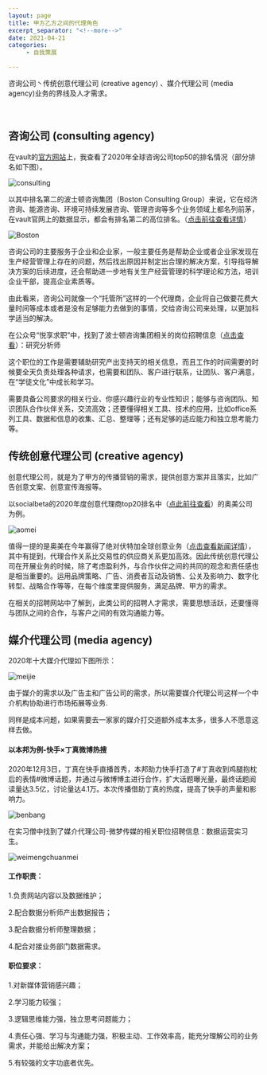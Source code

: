 ```yaml
---
layout: page
title: 甲方乙方之间的代理角色
excerpt_separator: "<!--more-->"
date: 2021-04-21
categories:
     - 自我策展

---
```

咨询公司丶传统创意代理公司 (creative agency) 、媒介代理公司 (media agency)业务的界线及人才需求。
<!--more-->
&nbsp;
## 咨询公司 (consulting agency)
在vault的[官方网站](https://www.vault.com/best-companies-to-work-for/consulting/vault-consulting-rankings-top-50)上，我查看了2020年全球咨询公司top50的排名情况（部分排名如下图）。

![consulting](https://gitee.com/EdisonQXF/Xiaofeng/raw/gh-pages/assets/images/consulting.png)

以其中排名第二的波士顿咨询集团（Boston Consulting Group）来说，它在经济咨询、能源咨询、环境可持续发展咨询、管理咨询等多个业务领域上都名列前茅，在vault官网上的数据显示，都会有排名第二的高位排名。（[点击前往查看详情](https://www.vault.com/company-profiles/management-strategy/boston-consulting-group)）

![Boston](https://gitee.com/EdisonQXF/Xiaofeng/raw/gh-pages/assets/images/Boston.png)

咨询公司的主要服务于企业和企业家，一般主要任务是帮助企业或者企业家发现在生产经营管理上存在的问题，然后找出原因并制定出合理的解决方案，引导指导解决方案的后续进度，还会帮助进一步地有关生产经营管理的科学理论和方法，培训企业干部，提高企业素质等。

由此看来，咨询公司就像一个“托管所”这样的一个代理商，企业将自己做要花费大量时间等成本或者是没有足够能力去做到的事情，交给咨询公司来处理，以更加科学适当的解决。

在公众号“悦享求职”中，找到了波士顿咨询集团相关的岗位招聘信息（[点击查看](https://mp.weixin.qq.com/s/g8wuvyvU3wM1413I7gCIUw)）：研究分析师

这个职位的工作是需要辅助研究产出支持天的相关信息，而且工作的时间需要的时候要全天负责处理各种请求，也需要和团队、客户进行联系，让团队、客户满意，在“学徒文化”中成长和学习。

需要具备公司要求的相关行业、你感兴趣行业的专业性知识；能够与咨询团队、知识团队合作伙伴关系，交流高效；还要懂得相关工具、技术的应用，比如office系列工具、数据和信息的收集、汇总、整理等；还有足够的适应能力和独立思考能力等。

## 传统创意代理公司 (creative agency)
创意代理公司，就是为了甲方的传播营销的需求，提供创意方案并且落实，比如广告创意文案、创意宣传海报等。

以socialbeta的2020年度创意代理商top20排名中（[点此前往查看](https://socialbeta.com/t/106559)）的奥美公司为例。

![aomei](https://gitee.com/EdisonQXF/Xiaofeng/raw/gh-pages/assets/images/aomei.png)

值得一提的是奥美在今年赢得了绝对伏特加全球创意业务（[点击查看新闻详情](https://mp.weixin.qq.com/s/d61PRdtAydYDPNwEHM89SQ)），其中有提到，代理合作关系比交易性的供应商关系更加高效。因此传统创意代理公司在开展业务的时候，除了考虑盈利外，与合作伙伴之间的共同的观念和责任感也是相当重要的。运用品牌策略、广告、消费者互动及销售、公关及影响力、数字化转型、战略合作等等，在每个维度里提供服务，满足品牌、甲方的需求。

在相关的招聘网站中了解到，此类公司的招聘人才需求，需要思想活跃，还要懂得与团队之间的合作，与客户之间的有效沟通能力等。

## 媒介代理公司 (media agency)

2020年十大媒介代理如下图所示：

![meijie](https://gitee.com/EdisonQXF/Xiaofeng/raw/gh-pages/assets/images/meijie.jpg)

由于媒介的需求以及广告主和广告公司的需求，所以需要媒介代理公司这样一个中介机构协助进行市场拓展等业务.

同样是成本问题，如果需要去一家家的媒介打交道额外成本太多，很多人不愿意这样去做。

#### 以本邦为例-快手×丁真微博热搜
2020年12月3日，丁真在快手直播首秀，本邦助力快手打造了#丁真收到鸡腿抱枕后的表情#微博话题，并通过与微博博主进行合作，扩大话题曝光量，最终话题阅读量达3.5亿，讨论量达4.1万。本次传播借助丁真的热度，提高了快手的声量和影响力。

![benbang](https://gitee.com/EdisonQXF/Xiaofeng/raw/gh-pages/assets/images/benbang.jpg)

在实习僧中找到了媒介代理公司-微梦传媒的相关职位招聘信息：数据运营实习生。

![weimengchuanmei](https://gitee.com/EdisonQXF/Xiaofeng/raw/gh-pages/assets/images/shujuyunying.jpg)

#### 工作职责：
1.负责网站内容以及数据维护；

2.配合数据分析师产出数据报告；

3.配合数据分析师整理数据；

4.配合对接业务部门数据需求。

#### 职位要求：
1.对新媒体营销感兴趣；

2.学习能力较强；

3.逻辑思维能力强，独立思考问题能力；

4.责任心强、学习与沟通能力强，积极主动、工作效率高，能充分理解公司的业务需求，并能给出解决方案；

5.有较强的文字功底者优先。